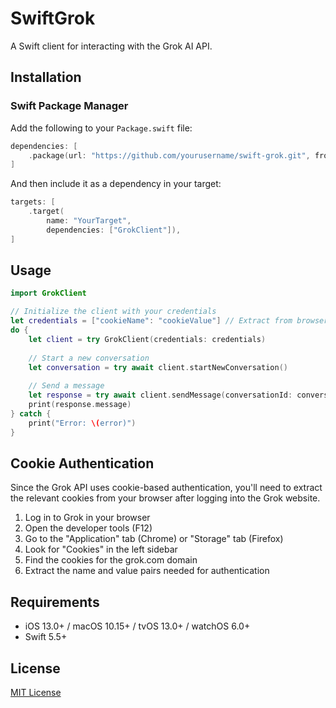 # SwiftGrok

A Swift client for interacting with the Grok AI API.

## Installation

### Swift Package Manager

Add the following to your `Package.swift` file:

```swift
dependencies: [
    .package(url: "https://github.com/yourusername/swift-grok.git", from: "1.0.0"),
]
```

And then include it as a dependency in your target:

```swift
targets: [
    .target(
        name: "YourTarget",
        dependencies: ["GrokClient"]),
]
```

## Usage

```swift
import GrokClient

// Initialize the client with your credentials
let credentials = ["cookieName": "cookieValue"] // Extract from browser
do {
    let client = try GrokClient(credentials: credentials)
    
    // Start a new conversation
    let conversation = try await client.startNewConversation()
    
    // Send a message
    let response = try await client.sendMessage(conversationId: conversation.id, message: "Hello!")
    print(response.message)
} catch {
    print("Error: \(error)")
}
```

## Cookie Authentication

Since the Grok API uses cookie-based authentication, you'll need to extract the relevant cookies from your browser after logging into the Grok website.

1. Log in to Grok in your browser
2. Open the developer tools (F12)
3. Go to the "Application" tab (Chrome) or "Storage" tab (Firefox)
4. Look for "Cookies" in the left sidebar
5. Find the cookies for the grok.com domain
6. Extract the name and value pairs needed for authentication

## Requirements

- iOS 13.0+ / macOS 10.15+ / tvOS 13.0+ / watchOS 6.0+
- Swift 5.5+

## License

[MIT License](LICENSE) 